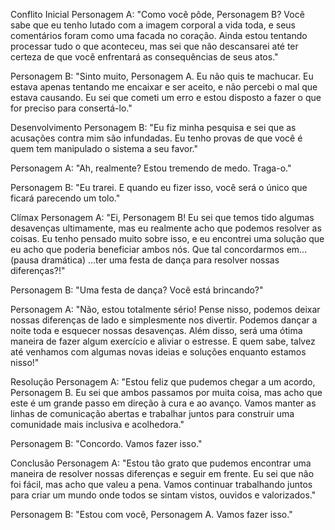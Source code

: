 Conflito Inicial
Personagem A: "Como você pôde, Personagem B? Você sabe que eu tenho lutado com a imagem corporal a vida toda, e seus comentários foram como uma facada no coração. Ainda estou tentando processar tudo o que aconteceu, mas sei que não descansarei até ter certeza de que você enfrentará as consequências de seus atos."

Personagem B: "Sinto muito, Personagem A. Eu não quis te machucar. Eu estava apenas tentando me encaixar e ser aceito, e não percebi o mal que estava causando. Eu sei que cometi um erro e estou disposto a fazer o que for preciso para consertá-lo."

Desenvolvimento
Personagem B: "Eu fiz minha pesquisa e sei que as acusações contra mim são infundadas. Eu tenho provas de que você é quem tem manipulado o sistema a seu favor."

Personagem A: "Ah, realmente? Estou tremendo de medo. Traga-o."

Personagem B: "Eu trarei. E quando eu fizer isso, você será o único que ficará parecendo um tolo."

Clímax
Personagem A: "Ei, Personagem B! Eu sei que temos tido algumas desavenças ultimamente, mas eu realmente acho que podemos resolver as coisas. Eu tenho pensado muito sobre isso, e eu encontrei uma solução que eu acho que poderia beneficiar ambos nós. Que tal concordarmos em... (pausa dramática) ...ter uma festa de dança para resolver nossas diferenças?!"

Personagem B: "Uma festa de dança? Você está brincando?"

Personagem A: "Não, estou totalmente sério! Pense nisso, podemos deixar nossas diferenças de lado e simplesmente nos divertir. Podemos dançar a noite toda e esquecer nossas desavenças. Além disso, será uma ótima maneira de fazer algum exercício e aliviar o estresse. E quem sabe, talvez até venhamos com algumas novas ideias e soluções enquanto estamos nisso!"

Resolução
Personagem A: "Estou feliz que pudemos chegar a um acordo, Personagem B. Eu sei que ambos passamos por muita coisa, mas acho que este é um grande passo em direção à cura e ao avanço. Vamos manter as linhas de comunicação abertas e trabalhar juntos para construir uma comunidade mais inclusiva e acolhedora."

Personagem B: "Concordo. Vamos fazer isso."

Conclusão
Personagem A: "Estou tão grato que pudemos encontrar uma maneira de resolver nossas diferenças e seguir em frente. Eu sei que não foi fácil, mas acho que valeu a pena. Vamos continuar trabalhando juntos para criar um mundo onde todos se sintam vistos, ouvidos e valorizados."

Personagem B: "Estou com você, Personagem A. Vamos fazer isso."